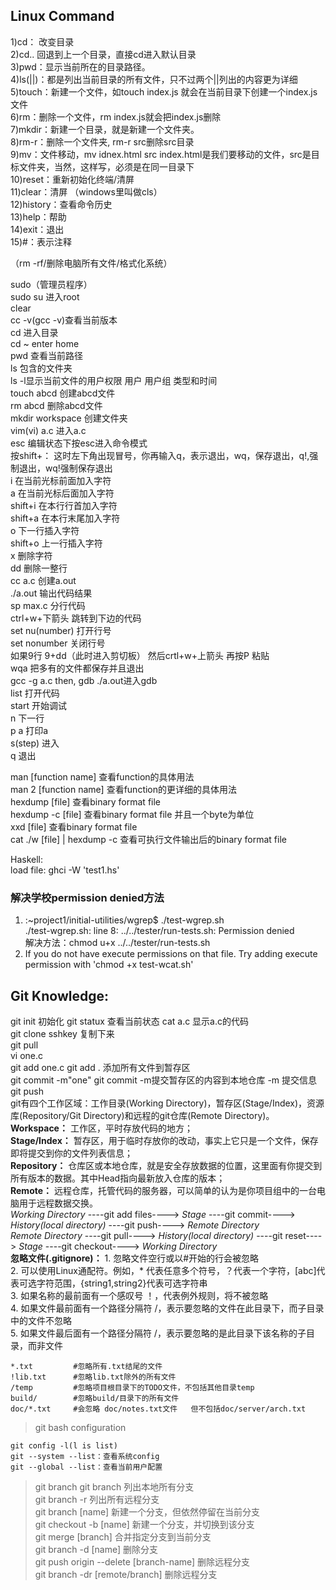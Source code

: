 ## Linux Command   
1)cd： 改变目录     
2)cd.. 回退到上一个目录，直接cd进入默认目录     
3)pwd：显示当前所在的目录路径。     
4)ls(||)：都是列出当前目录的所有文件，只不过两个||列出的内容更为详细     
5)touch：新建一个文件，如touch index.js 就会在当前目录下创建一个index.js文件     
6)rm：删除一个文件，rm index.js就会把index.js删除     
7)mkdir：新建一个目录，就是新建一个文件夹。     
8)rm-r：删除一个文件夹, rm-r src删除src目录       
9)mv：文件移动，mv idnex.html src index.html是我们要移动的文件，src是目标文件夹，当然，这样写，必须是在同一目录下      
10)reset：重新初始化终端/清屏      
11)clear：清屏    （windows里叫做cls）    
12)history：查看命令历史    
13)help：帮助    
14)exit：退出    
15)#：表示注释    

（rm -rf/删除电脑所有文件/格式化系统）   

    
sudo（管理员程序）    
sudo su   进入root   
clear    
cc -v(gcc -v)查看当前版本    
cd 进入目录    
cd ~ enter home    
pwd 查看当前路径   
ls 包含的文件夹    
ls -l显示当前文件的用户权限 用户 用户组 类型和时间   
touch abcd 创建abcd文件    
rm abcd 删除abcd文件   
mkdir workspace 创建文件夹   
vim(vi) a.c 进入a.c    
esc 编辑状态下按esc进入命令模式    
按shift+：   这时左下角出现冒号，你再输入q，表示退出，wq，保存退出，q!,强制退出，wq!强制保存退出   
i 在当前光标前面加入字符   
a 在当前光标后面加入字符   
shift+i 在本行行首加入字符   
shift+a 在本行末尾加入字符   
o 下一行插入字符   
shift+o 上一行插入字符   
x 删除字符   
dd 删除一整行   
cc a.c 创建a.out    
./a.out 输出代码结果    
sp max.c 分行代码   
ctrl+w+下箭头 跳转到下边的代码    
set nu(number) 打开行号   
set nonumber 关闭行号    
如果9行 9+dd（此时进入剪切板） 然后crtl+w+上箭头 再按P 粘贴    
wqa 把多有的文件都保存并且退出   
gcc -g a.c then, gdb ./a.out进入gdb    
list 打开代码   
start 开始调试    
n 下一行    
p a 打印a  
s(step) 进入    
q 退出   
 
man [function name]         查看function的具体用法   
man 2 [function name]       查看function的更详细的具体用法    
hexdump [file]              查看binary format file     
hexdump -c [file]           查看binary format file 并且一个byte为单位   
xxd [file]                  查看binary format file   
cat ./w [file] | hexdump -c 查看可执行文件输出后的binary format file   

Haskell:   
load file: ghci -W 'test1.hs'   
   

### 解决学校permission denied方法  
1.  :~project1/initial-utilities/wgrep$ ./test-wgrep.sh  
./test-wgrep.sh: line 8: ../../tester/run-tests.sh: Permission denied   
解决方法：chmod u+x ../../tester/run-tests.sh  
2. If you do not have execute permissions on that file. Try adding execute permission with 'chmod +x test-wcat.sh'  



## Git Knowledge:   
git init 初始化
git statux 查看当前状态
cat a.c 显示a.c的代码    
git clone sshkey 复制下来     
git pull    
vi one.c   
git add one.c         git add . 添加所有文件到暂存区     
git commit -m"one"    git commit -m提交暂存区的内容到本地仓库    -m 提交信息     
git push    
    git有四个工作区域：工作目录(Working Directory)，暂存区(Stage/Index)，资源库(Repository/Git Directory)和远程的git仓库(Remote Directory)。    
    **Workspace：** 工作区，平时存放代码的地方；        
    **Stage/Index：** 暂存区，用于临时存放你的改动，事实上它只是一个文件，保存即将提交到你的文件列表信息；    
    **Repository：** 仓库区或本地仓库，就是安全存放数据的位置，这里面有你提交到所有版本的数据。其中Head指向最新放入仓库的版本；    
    **Remote：** 远程仓库，托管代码的服务器，可以简单的认为是你项目组中的一台电脑用于远程数据交换。    
    *Working Directory* ----git add files----> *Stage* ----git commit----> *History(local directory)* ----git push----> *Remote Directory*    
    *Remote Directory*  ----git pull----> *History(local directory)* ----git reset----> *Stage* ----git checkout----> *Working Directory*    
**忽略文件(.gitignore)：**
    1. 忽略文件空行或以#开始的行会被忽略    
    2. 可以使用Linux通配符。例如，* 代表任意多个符号，？代表一个字符，[abc]代表可选字符范围，{string1,string2}代表可选字符串    
    3. 如果名称的最前面有一个感叹号 ！，代表例外规则，将不被忽略    
    4. 如果文件最前面有一个路径分隔符 /，表示要忽略的文件在此目录下，而子目录中的文件不忽略    
    5. 如果文件最后面有一个路径分隔符 /，表示要忽略的是此目录下该名称的子目录，而非文件   
    
    *.txt         #忽略所有.txt结尾的文件    
    !lib.txt      #忽略lib.txt除外的所有文件    
    /temp         #忽略项目根目录下的TODO文件，不包括其他目录temp
    build/        #忽略build/目录下的所有文件
    doc/*.txt     #会忽略 doc/notes.txt文件   但不包括doc/server/arch.txt
 
> git bash configuration 
     
    git config -l(l is list)   
    git --system --list：查看系统config     
    git --global --list：查看当前用户配置    
    
> git branch
    git branch                                  列出本地所有分支    
    git branch -r                               列出所有远程分支    
    git branch [name]                           新建一个分支，但依然停留在当前分支    
    git checkout -b [name]                      新建一个分支，并切换到该分支     
    git merge [branch]                          合并指定分支到当前分支     
    git branch -d [name]                        删除分支   
    git push origin --delete [branch-name]      删除远程分支    
    git branch -dr [remote/branch]              删除远程分支    
